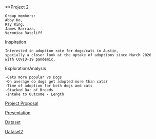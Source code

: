 **Project 2 




```
Group members:
Abby Ko, 
Ray King, 
James Barraza, 
Veronica Ratcliff
```

Inspiration
```
Interested in adoption rate for dogs/cats in Austin, 
specially a closer look at the uptake of adoptions since March 2020 with COVID-19 pandemic. 
```

Exploration/Analysis

```
-Cats more popular vs Dogs
-On average do dogs get adopted more than cats?
-Time of adoption for both dogs and cats
-Stacked Bar of Breeds
-Intake to Outcome - Length

```





[Project Proposal](https://docs.google.com/document/d/1On5PE5M6OqQgPysjQWSGWOvaLvAyWxK5BDPsP05yIoI/edit?ts=5ed705ca)

[Presentation](https://docs.google.com/presentation/d/1N8XwIOSe0C-h4a_PzqiLV4GiLdEeFQ6GgkTqSffc7h8/edit#slide=id.p)

[Dataset](https://data.austintexas.gov/Health-and-Community-Services/Austin-Animal-Center-Outcomes/9t4d-g238/data)

[Dataset2](https://data.austintexas.gov/Health-and-Community-Services/Austin-Animal-Center-Intakes/wter-evkm/data)
